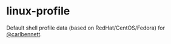 # linux-profile
Default shell profile data (based on RedHat/CentOS/Fedora) for
[@carlbennett](https://github.com/carlbennett).
